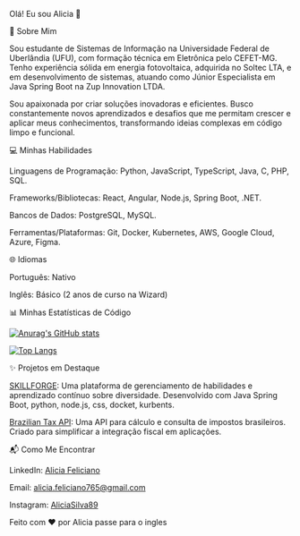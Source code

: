 Olá! Eu sou Alicia 👋

🚀 Sobre Mim

Sou estudante de Sistemas de Informação na Universidade Federal de Uberlândia (UFU), com formação técnica em Eletrônica pelo CEFET-MG. Tenho experiência sólida em energia fotovoltaica, adquirida no Soltec LTA, e em desenvolvimento de sistemas, atuando como Júnior Especialista em Java Spring Boot na Zup Innovation LTDA.



Sou apaixonada por criar soluções inovadoras e eficientes. Busco constantemente novos aprendizados e desafios que me permitam crescer e aplicar meus conhecimentos, transformando ideias complexas em código limpo e funcional.



💻 Minhas Habilidades

Linguagens de Programação: Python, JavaScript, TypeScript, Java, C, PHP, SQL.



Frameworks/Bibliotecas: React, Angular, Node.js, Spring Boot, .NET.



Bancos de Dados: PostgreSQL, MySQL.



Ferramentas/Plataformas: Git, Docker, Kubernetes, AWS, Google Cloud, Azure, Figma.



🌐 Idiomas

Português: Nativo



Inglês: Básico (2 anos de curso na Wizard)



📊 Minhas Estatísticas de Código



[![Anurag's GitHub stats](https://github-readme-stats.vercel.app/api?username=AliciaSilva89&show_icons=true&theme=dracula)](https://github.com/anuraghazra/github-readme-stats)








[![Top Langs](https://github-readme-stats.vercel.app/api/top-langs/?username=AliciaSilva89&layout=compact&theme=dracula)](https://github.com/anuraghazra/github-readme-stats)




✨ Projetos em Destaque

[SKILLFORGE](https://github.com/AliciaSilva89/SKILLFORGE): Uma plataforma de gerenciamento de habilidades e aprendizado contínuo sobre diversidade. Desenvolvido com Java Spring Boot, python, node.js, css, docket, kurbents.





[Brazilian Tax API](https://github.com/AliciaSilva89/Brazilian_Tax_API): Uma API para cálculo e consulta de impostos brasileiros. Criado para simplificar a integração fiscal em aplicações.



📬 Como Me Encontrar

LinkedIn: [Alicia Feliciano](https://www.linkedin.com/in/alicia-feliciano-85a7a1220/)



Email: alicia.feliciano765@gmail.com 



Instagram: [AliciaSilva89](https://www.instagram.com/4l1.json/)



Feito com ❤️ por Alicia passe para o ingles
